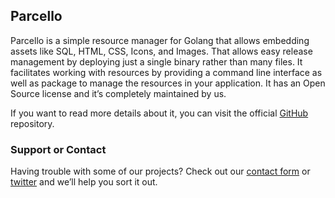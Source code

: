 ## Parcello

Parcello is a simple resource manager for Golang that allows embedding assets
like SQL, HTML, CSS, Icons, and Images. That allows easy release management by
deploying just a single binary rather than many files. It facilitates working
with resources by providing a command line interface as well as package to
manage the resources in your application. It has an Open Source license and
it’s completely maintained by us.

If you want to read more details about it, you can visit the official
[GitHub](https://github.com/phogolabs/parcello) repository.

### Support or Contact

Having trouble with some of our projects? Check out our [contact
form](https://phogolabs.com/contact-us/) or
[twitter](https://twitter.com/phogolabs) and we’ll help you sort it out.
